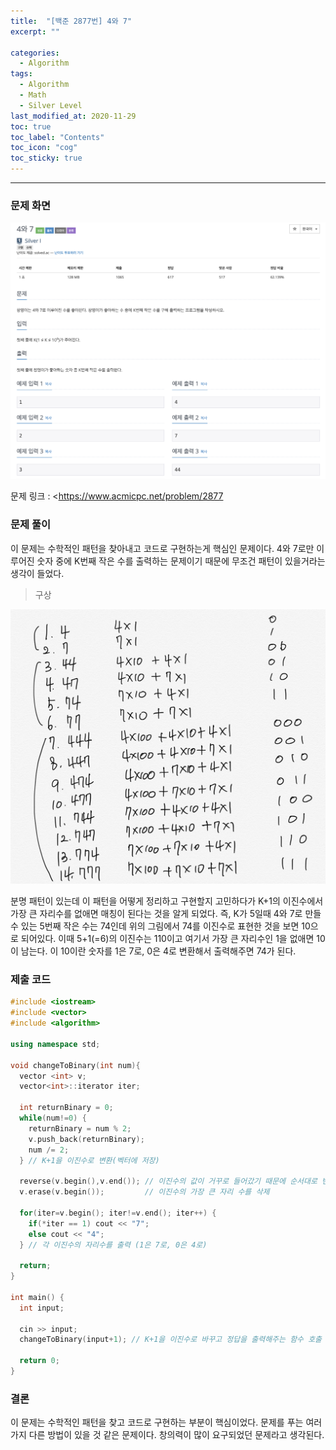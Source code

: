 ```yaml
---
title:  "[백준 2877번] 4와 7"
excerpt: ""

categories:
  - Algorithm
tags:
  - Algorithm
  - Math
  - Silver Level
last_modified_at: 2020-11-29 
toc: true
toc_label: "Contents"
toc_icon: "cog"
toc_sticky: true
---
```


---


### 문제 화면

![BOJ](/assets/images/BOJ/2877/www.acmicpc.net_problem_2877.jpg)



문제 링크 : <https://www.acmicpc.net/problem/2877



### 문제 풀이

이 문제는 수학적인 패턴을 찾아내고 코드로 구현하는게 핵심인 문제이다. 4와 7로만 이루어진 숫자 중에 K번째 작은 수를 출력하는 문제이기 때문에 무조건 패턴이 있을거라는 생각이 들었다. 

> 구상

![BOJ](/assets/images/BOJ/2877/1.jpg)

분명 패턴이 있는데 이 패턴을 어떻게 정리하고 구현할지 고민하다가 K+1의 이진수에서 가장 큰 자리수를 없애면 매칭이 된다는 것을 알게 되었다. 즉, K가 5일때 4와 7로 만들 수 있는 5번째 작은 수는 74인데 위의 그림에서 74를 이진수로 표현한 것을 보면 10으로 되어있다. 이때 5+1(=6)의 이진수는 110이고 여기서 가장 큰 자리수인 1을 없애면 10이 남는다. 이 10이란 숫자를 1은 7로, 0은 4로 변환해서 출력해주면 74가 된다. 



### 제출 코드

```c++
#include <iostream>
#include <vector>
#include <algorithm>

using namespace std;

void changeToBinary(int num){
  vector <int> v;
  vector<int>::iterator iter;

  int returnBinary = 0;
  while(num!=0) {
    returnBinary = num % 2;
    v.push_back(returnBinary);
    num /= 2;
  } // K+1을 이진수로 변환(벡터에 저장)

  reverse(v.begin(),v.end()); // 이진수의 값이 거꾸로 들어갔기 때문에 순서대로 변경
  v.erase(v.begin());         // 이진수의 가장 큰 자리 수를 삭제

  for(iter=v.begin(); iter!=v.end(); iter++) {
    if(*iter == 1) cout << "7";
    else cout << "4";
  } // 각 이진수의 자리수를 출력 (1은 7로, 0은 4로)
  
  return;
}

int main() {
  int input; 

  cin >> input;
  changeToBinary(input+1); // K+1을 이진수로 바꾸고 정답을 출력해주는 함수 호출
  
  return 0;
}
```



### 결론

이 문제는 수학적인 패턴을 찾고 코드로 구현하는 부분이 핵심이었다. 문제를 푸는 여러가지 다른 방법이 있을 것 같은 문제이다. 창의력이 많이 요구되었던 문제라고 생각된다. 


